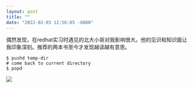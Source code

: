 ```yaml
---
layout: post
title: ""
date: "2022-02-03 12:56:05 -0800"
---
```


偶然发现，在redhat实习时遇见的北大小哥对我影响很大。他的见识和知识面让我印象深刻。推荐的两本书至今才发现越读越有意思。

```shell
$ pushd temp-dir
# come back to current directory
$ popd
```

![]({{site.cdnurl}}/assets/yinshui/images/posts/unix-shell-book.jpg)
